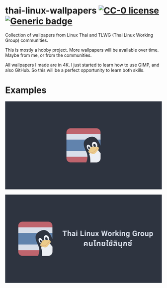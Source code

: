 # thai-linux-wallpapers [![CC-0 license](https://img.shields.io/badge/License-CC--0-blue.svg)](https://creativecommons.org/licenses/by-nd/4.0) [![Generic badge](https://img.shields.io/badge/Uses-GIMP-blueviolet.svg)](https://www.gimp.org/)

Collection of wallpapers from Linux Thai and TLWG (Thai Linux Working Group) communities.

This is mostly a hobby project. More wallpapers will be available over time. Maybe from me, or from the communities.

All wallpapers I made are in 4K. I just started to learn how to use GIMP, and also GitHub. So this will be a perfect opportunity to learn both skills.

# Examples

![linux-tux-thai](https://github.com/nerometa/thai-linux-wallpapers/blob/main/wallpapers/linux-tux-thai.png?raw=true)

![tlwg-nord](https://github.com/nerometa/thai-linux-wallpapers/blob/main/wallpapers/tlwg-nord.png?raw=true)
